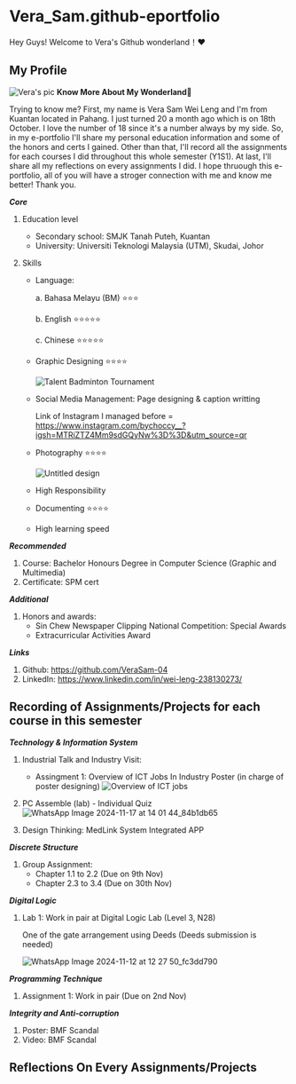 # Vera_Sam.github-eportfolio
Hey Guys! Welcome to Vera's Github wonderland！❤️

## My Profile
![Vera's pic](https://github.com/user-attachments/assets/2391946e-32f1-4e6f-be44-bee1b873cc3e) 
**Know More About My Wonderland🫧**

Trying to know me? First, my name is Vera Sam Wei Leng and I'm from Kuantan located in Pahang. I just turned 20 a month ago which is on 18th October. I love the number of 18 since it's a number always by my side. So, in my e-portfolio I'll share my personal education information and some of the honors and certs I gained. Other than that, I'll record all the assignments for each courses I did throughout this whole semester (Y1S1). At last, I'll share all my reflections on every assignments I did. I hope thruough this e-portfolio, all of you will have a stroger connection with me and know me better! Thank you.

**_Core_**
1. Education level
   - Secondary school: SMJK Tanah Puteh, Kuantan
   - University: Universiti Teknologi Malaysia (UTM), Skudai, Johor 

2. Skills
   - Language:
     
     a. Bahasa Melayu (BM) ⭐⭐⭐
     
     b. English ⭐⭐⭐⭐⭐
     
     c. Chinese ⭐⭐⭐⭐⭐
   - Graphic Designing ⭐⭐⭐⭐

     ![Talent Badminton Tournament ](https://github.com/user-attachments/assets/47028808-0f23-4dc6-9329-a8a07b9b917e)

   - Social Media Management: Page designing & caption writting

     Link of Instagram I managed before = https://www.instagram.com/bychoccy__?igsh=MTRiZTZ4Mm9sdGQyNw%3D%3D&utm_source=qr
     
   - Photography ⭐⭐⭐⭐
     
     ![Untitled design](https://github.com/user-attachments/assets/a5cbd2ab-ffb0-4c4e-b99b-104b96b6175c)
   - High Responsibility
   - Documenting ⭐⭐⭐⭐
   - High learning speed

**_Recommended_**
1. Course: Bachelor Honours Degree in Computer Science (Graphic and Multimedia)
2. Certificate: SPM cert

**_Additional_**
1. Honors and awards:
   - Sin Chew Newspaper Clipping National Competition: Special Awards
   - Extracurricular Activities Award
  
**_Links_**
1. Github: https://github.com/VeraSam-04
2. LinkedIn: https://www.linkedin.com/in/wei-leng-238130273/

## Recording of Assignments/Projects for each course in this semester
**_Technology & Information System_**
1. Industrial Talk and Industry Visit:
   - Assingment 1: Overview of ICT Jobs In Industry Poster (in charge of poster designing)
    ![Overview of ICT jobs](https://github.com/user-attachments/assets/d6af3414-cc57-4a7e-921a-1882aac5cb59)
   
2. PC Assemble (lab) - Individual Quiz
![WhatsApp Image 2024-11-17 at 14 01 44_84b1db65](https://github.com/user-attachments/assets/bcdedef7-b504-4cbf-9a53-021db81c77d0)

3. Design Thinking: MedLink System Integrated APP

**_Discrete Structure_**
1. Group Assignment:
   - Chapter 1.1 to 2.2 (Due on 9th Nov)
   - Chapter 2.3 to 3.4 (Due on 30th Nov)

**_Digital Logic_**
1. Lab 1: Work in pair at Digital Logic Lab (Level 3, N28)
   
   One of the gate arrangement using Deeds (Deeds submission is needed)

   ![WhatsApp Image 2024-11-12 at 12 27 50_fc3dd790](https://github.com/user-attachments/assets/22d7674a-dcd2-46f4-b44c-b4df477df894)

**_Programming Technique_**
1. Assignment 1: Work in pair (Due on 2nd Nov)

**_Integrity and Anti-corruption_**
1. Poster: BMF Scandal
2. Video: BMF Scandal

## Reflections On Every Assignments/Projects
  


